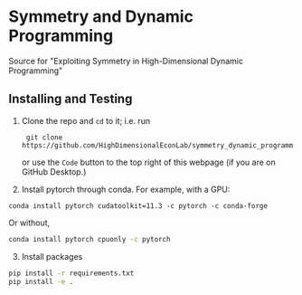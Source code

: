 # Symmetry and Dynamic Programming
Source for "Exploiting Symmetry in High-Dimensional Dynamic Programming"


## Installing and Testing

1. Clone the repo and `cd` to it; i.e. run
        
        git clone https://github.com/HighDimensionalEconLab/symmetry_dynamic_programming.git

    or use the `Code` button to the top right of this webpage (if you are on GitHub Desktop.)

2. Install pytorch through conda.  For example, with a GPU:
```bashe
conda install pytorch cudatoolkit=11.3 -c pytorch -c conda-forge
```
Or without,
```bash
conda install pytorch cpuonly -c pytorch
```

3. Install packages
```bash
pip install -r requirements.txt
pip install -e .
```
